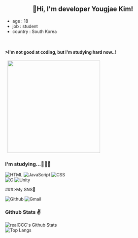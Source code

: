 <body>
    <h2 align="center">👋Hi, I'm developer Yougjae Kim!</h2>
    <ul>
        <li>age : 18</li>
        <li>job : student</li>
        <li>country : South Korea</li>
    </ul>
    <br>
    <p>
        <h4> >I'm not good at coding, but I'm studying hard now..!</h4>
        &nbsp;&nbsp;<img src="https://img1.daumcdn.net/thumb/R1280x0.fgif/?fname=http://t1.daumcdn.net/brunch/service/user/7JRW/image/NLdOFBMRyHsBm1l847vneqtWi9s.gif" width="300">
    </p>
    
  ### I'm studying...👨🏻‍💻
   <p>
        <img src="https://img.shields.io/badge/-HTML5-red?style=for-the-badge&logo=html5&logoColor=ffffff" alt="HTML"> 
        <img src="https://img.shields.io/badge/-JAVASCRIPT-F7DF1E?style=for-the-badge&logo=JAVASCRIPT&logoColor=black" alt="JavaScript"> 
        <img src="https://img.shields.io/badge/-CSS3-blue?style=for-the-badge&logo=CSS3" alt="CSS">
        <br>
        <img src="https://img.shields.io/badge/C-00599C?style=for-the-badge&logo=c&logoColor=white" alt="C">
        <img src="https://img.shields.io/badge/-Unity-black?style=for-the-badge&logo=Unity" alt="Unity">
    </p>
 ###>My SNS📲
    <P>
        <img src="https://img.shields.io/badge/-bernadette1008-181717?style=social&logo=Github" alt="Github"> 
        <img src="https://img.shields.io/badge/-kdilkm18kdilkm18@gmail.com-EA4335?style=social&logo=Gmail" alt="Gmail">
    </p>    
</body>

### Github Stats ✌
![realCCC's Github Stats](https://github-readme-stats.vercel.app/api?username=bernadette1008&count_private=true&show_icons=true&include_all_commits=true)  
![Top Langs](https://github-readme-stats.vercel.app/api/top-langs/?username=bernadette1008&hide=TeX&layout=compact)
